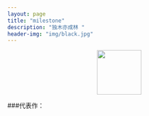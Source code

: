 ```yaml
---
layout: page
title: "milestone"
description: "独木亦成林 "
header-img: "img/black.jpg"
---
```



<center>
    <p><img src="https://farm5.staticflickr.com/4307/36077095691_773f91a9b3_t.jpg" width="100" height="100" align="center"></p>
</center>


###代表作：







